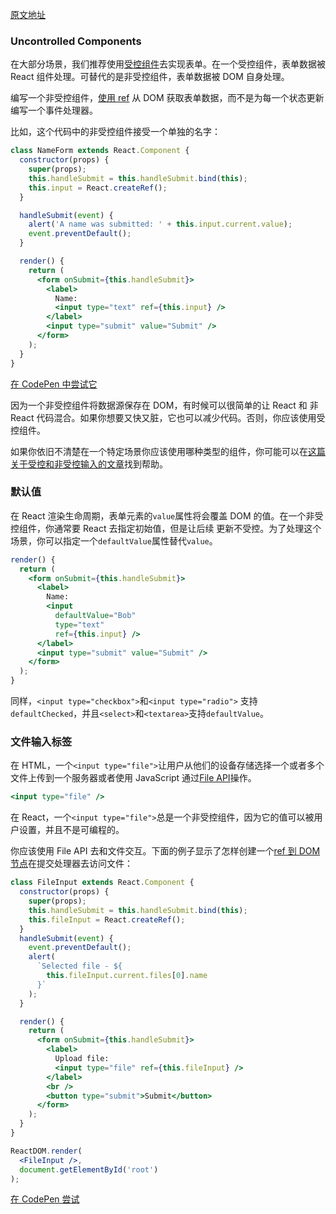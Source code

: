 [原文地址](https://reactjs.org/docs/uncontrolled-components.html)
### Uncontrolled Components

在大部分场景，我们推荐使用[受控组件](https://reactjs.org/docs/forms.html#controlled-components)去实现表单。在一个受控组件，表单数据被 React 组件处理。可替代的是非受控组件，表单数据被 DOM 自身处理。

编写一个非受控组件，[使用 ref](https://reactjs.org/docs/refs-and-the-dom.html) 从 DOM 获取表单数据，而不是为每一个状态更新编写一个事件处理器。

比如，这个代码中的非受控组件接受一个单独的名字：
```jsx harmony
class NameForm extends React.Component {
  constructor(props) {
    super(props);
    this.handleSubmit = this.handleSubmit.bind(this);
    this.input = React.createRef();
  }

  handleSubmit(event) {
    alert('A name was submitted: ' + this.input.current.value);
    event.preventDefault();
  }

  render() {
    return (
      <form onSubmit={this.handleSubmit}>
        <label>
          Name:
          <input type="text" ref={this.input} />
        </label>
        <input type="submit" value="Submit" />
      </form>
    );
  }
}
```
[在 CodePen 中尝试它](https://codepen.io/gaearon/pen/WooRWa?editors=0010)

因为一个非受控组件将数据源保存在 DOM，有时候可以很简单的让 React 和 非 React 代码混合。如果你想要又快又脏，它也可以减少代码。否则，你应该使用受控组件。

如果你依旧不清楚在一个特定场景你应该使用哪种类型的组件，你可能可以在[这篇关于受控和非受控输入的文章](https://goshakkk.name/controlled-vs-uncontrolled-inputs-react/)找到帮助。

### 默认值
在 React 渲染生命周期，表单元素的`value`属性将会覆盖 DOM 的值。在一个非受控组件，你通常要 React 去指定初始值，但是让后续 更新不受控。为了处理这个场景，你可以指定一个`defaultValue`属性替代`value`。
```jsx harmony
render() {
  return (
    <form onSubmit={this.handleSubmit}>
      <label>
        Name:
        <input
          defaultValue="Bob"
          type="text"
          ref={this.input} />
      </label>
      <input type="submit" value="Submit" />
    </form>
  );
}
```
同样，`<input type="checkbox">`和`<input type="radio">` 支持`defaultChecked`，并且`<select>`和`<textarea>`支持`defaultValue`。

### 文件输入标签
在 HTML，一个`<input type="file">`让用户从他们的设备存储选择一个或者多个文件上传到一个服务器或者使用 JavaScript 通过[File API](https://developer.mozilla.org/en-US/docs/Web/API/File/Using_files_from_web_applications)操作。
```jsx harmony
<input type="file" />
```
在 React，一个`<input type="file">`总是一个非受控组件，因为它的值可以被用户设置，并且不是可编程的。

你应该使用 File API 去和文件交互。下面的例子显示了怎样创建一个[ref 到 DOM 节点](https://reactjs.org/docs/refs-and-the-dom.html)在提交处理器去访问文件：
```jsx harmony
class FileInput extends React.Component {
  constructor(props) {
    super(props);
    this.handleSubmit = this.handleSubmit.bind(this);
    this.fileInput = React.createRef();
  }
  handleSubmit(event) {
    event.preventDefault();
    alert(
      `Selected file - ${
        this.fileInput.current.files[0].name
      }`
    );
  }

  render() {
    return (
      <form onSubmit={this.handleSubmit}>
        <label>
          Upload file:
          <input type="file" ref={this.fileInput} />
        </label>
        <br />
        <button type="submit">Submit</button>
      </form>
    );
  }
}

ReactDOM.render(
  <FileInput />,
  document.getElementById('root')
);
```
[在 CodePen 尝试](https://reactjs.org/redirect-to-codepen/uncontrolled-components/input-type-file)








